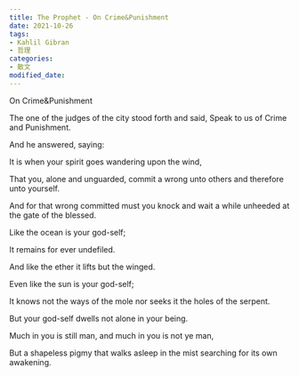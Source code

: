 ```yaml
---
title: The Prophet - On Crime&Punishment
date: 2021-10-26
tags: 
- Kahlil Gibran
- 哲理
categories:
- 散文
modified_date: 
---
```


On Crime&Punishment

The one of the judges of the city stood forth and said, Speak to us of Crime and Punishment.

And he answered, saying:

It is when your spirit goes wandering upon the wind,

That you, alone and unguarded, commit a wrong unto others and therefore unto yourself.

And for that wrong committed must you knock and wait a while unheeded at the gate of the blessed.

Like the ocean is your god-self;

It remains for ever undefiled.

And like the ether it lifts but the winged.

Even like the sun is your god-self;

It knows not the ways of the mole nor seeks it the holes of the serpent.

But your god-self dwells not alone in your being.

Much in you is still man, and much in you is not ye man,

But a shapeless pigmy that walks asleep in the mist searching for its own awakening.

